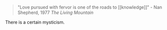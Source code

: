 >"Love pursued with fervor is one of the roads to [[knowledge]]" - Nan Shepherd, 1977 *The Living Mountain*

There is a certain mysticism.